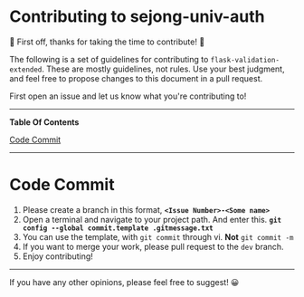 # Contributing to sejong-univ-auth

🎈 First off, thanks for taking the time to contribute! 🎈

The following is a set of guidelines for contributing to `flask-validation-extended`. These are mostly guidelines, not rules. Use your best judgment, and feel free to propose changes to this document in a pull request.

First open an issue and let us know what you're contributing to!

---

**Table Of Contents**

[Code Commit](#Code-Commit)

---

# Code Commit

1. Please create a branch in this format, **`<Issue Number>-<Some name>`**
2. Open a terminal and navigate to your project path. And enter this.
   **`git config --global commit.template .gitmessage.txt`**
3. You can use the template, with `git commit` through vi. **Not** `git commit -m`
4. If you want to merge your work, please pull request to the `dev` branch.
5. Enjoy contributing!

---

If you have any other opinions, please feel free to suggest! 😀
